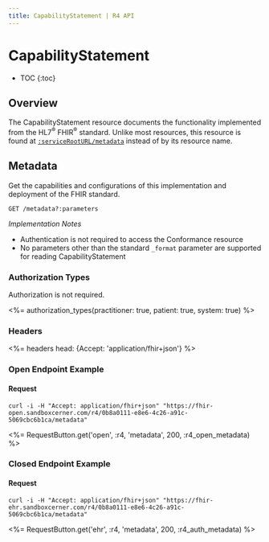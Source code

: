 ```yaml
---
title: CapabilityStatement | R4 API
---
```


# CapabilityStatement

* TOC
{:toc}

## Overview

The CapabilityStatement resource documents the functionality implemented from the HL7<sup>®</sup> FHIR<sup>®</sup> standard. Unlike most resources,
this resource is found at [`:serviceRootURL/metadata`] instead of by its resource name.

## Metadata

Get the capabilities and configurations of this implementation and deployment of the FHIR standard.

    GET /metadata?:parameters

_Implementation Notes_

* Authentication is not required to access the Conformance resource
* No parameters other than the standard `_format` parameter are supported for reading CapabilityStatement

### Authorization Types

Authorization is not required.

<%= authorization_types(practitioner: true, patient: true, system: true) %>

### Headers

<%= headers head: {Accept: 'application/fhir+json'} %>

### Open Endpoint Example

#### Request

    curl -i -H "Accept: application/fhir+json" "https://fhir-open.sandboxcerner.com/r4/0b8a0111-e8e6-4c26-a91c-5069cbc6b1ca/metadata"

<%= RequestButton.get('open', :r4, 'metadata', 200, :r4_open_metadata) %>

### Closed Endpoint Example

#### Request

    curl -i -H "Accept: application/fhir+json" "https://fhir-ehr.sandboxcerner.com/r4/0b8a0111-e8e6-4c26-a91c-5069cbc6b1ca/metadata"

<%= RequestButton.get('ehr', :r4, 'metadata', 200, :r4_auth_metadata) %>

[`:serviceRootURL/metadata`]: ../../#service-root-url
